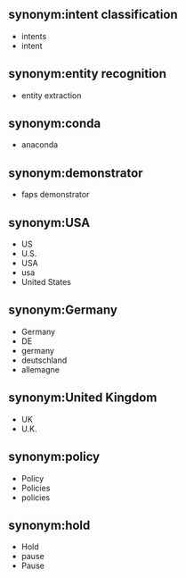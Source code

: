 ## synonym:intent classification
- intents
- intent

## synonym:entity recognition
- entity extraction

## synonym:conda
- anaconda

## synonym:demonstrator
- faps demonstrator

## synonym:USA
- US
- U.S.
- USA
- usa
- United States

## synonym:Germany
- Germany
- DE
- germany
- deutschland
- allemagne

## synonym:United Kingdom
- UK
- U.K.

## synonym:policy
- Policy
- Policies
- policies

## synonym:hold
- Hold
- pause
- Pause